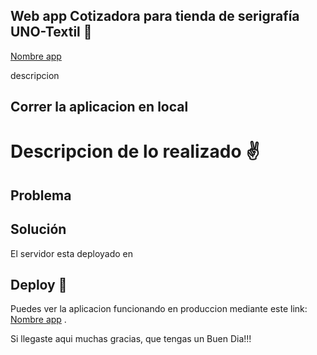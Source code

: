 ## Web app Cotizadora para tienda de serigrafía UNO-Textil 🙌


[Nombre app](https://.vercel.app/)

descripcion

## Correr la aplicacion en local 

# Descripcion de lo realizado ✌

## Problema

## Solución

El servidor esta deployado en 

## Deploy 🚀

Puedes ver la aplicacion funcionando en produccion mediante este link: [Nombre app](https://.vercel.app/) .

 
Si llegaste aqui muchas gracias, que tengas un Buen Dia!!!
